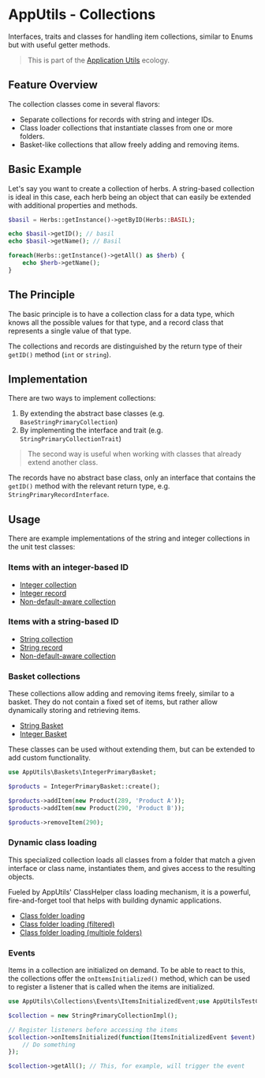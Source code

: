 # AppUtils - Collections

Interfaces, traits and classes for handling item collections,
similar to Enums but with useful getter methods. 

> This is part of the [Application Utils][] ecology.

## Feature Overview

The collection classes come in several flavors:

- Separate collections for records with string and integer IDs.
- Class loader collections that instantiate classes from one or more folders.
- Basket-like collections that allow freely adding and removing items.

## Basic Example

Let's say you want to create a collection of herbs. A string-based collection 
is ideal in this case, each herb being an object that can easily be extended
with additional properties and methods.

```php
$basil = Herbs::getInstance()->getByID(Herbs::BASIL);

echo $basil->getID(); // basil
echo $basil->getName(); // Basil
```

```php
foreach(Herbs::getInstance()->getAll() as $herb) {
    echo $herb->getName();
}
```

## The Principle

The basic principle is to have a collection class for a data type,
which knows all the possible values for that type, and a record class
that represents a single value of that type.

The collections and records are distinguished by the return type of
their `getID()` method (`int` or `string`). 

## Implementation

There are two ways to implement collections: 

1. By extending the abstract base classes (e.g. `BaseStringPrimaryCollection`)
2. By implementing the interface and trait (e.g. `StringPrimaryCollectionTrait`)

> The second way is useful when working with classes that already 
> extend another class.

The records have no abstract base class, only an interface that
contains the `getID()` method with the relevant return type, e.g.
`StringPrimaryRecordInterface`.

## Usage

There are example implementations of the string and integer collections
in the unit test classes:

### Items with an integer-based ID

- [Integer collection](tests/AppUtilsTestClasses/IntegerPrimaryCollectionImpl.php) 
- [Integer record](tests/AppUtilsTestClasses/IntegerPrimaryRecordImpl.php)
- [Non-default-aware collection](tests/AppUtilsTestClasses/IntegerPrimaryCollectionNoDefaultImpl.php)

### Items with a string-based ID

- [String collection](tests/AppUtilsTestClasses/IntegerPrimaryCollectionImpl.php)
- [String record](tests/AppUtilsTestClasses/IntegerPrimaryRecordImpl.php)
- [Non-default-aware collection](tests/AppUtilsTestClasses/StringPrimaryCollectionNoDefaultImpl.php)

### Basket collections

These collections allow adding and removing items freely, similar to a basket.
They do not contain a fixed set of items, but rather allow dynamically storing
and retrieving items.

- [String Basket](/src/Collections/StringPrimaryBasket.php)
- [Integer Basket](/src/Collections/IntegerPrimaryBasket.php)

These classes can be used without extending them, but can be extended to add
custom functionality.

```php
use AppUtils\Baskets\IntegerPrimaryBasket;

$products = IntegerPrimaryBasket::create();

$products->addItem(new Product(289, 'Product A'));
$products->addItem(new Product(290, 'Product B'));

$products->removeItem(290);
```

### Dynamic class loading

This specialized collection loads all classes from a folder that match a 
given interface or class name, instantiates them, and gives access to the
resulting objects. 

Fueled by AppUtils' ClassHelper class loading mechanism, it is a powerful, 
fire-and-forget tool that helps with building dynamic applications. 

- [Class folder loading](tests/AppUtilsTestClasses/ClassLoaderCollectionImpl.php)
- [Class folder loading (filtered)](tests/AppUtilsTestClasses/ClassLoaderCollectionInstanceOfImpl.php)
- [Class folder loading (multiple folders)](tests/AppUtilsTestClasses/ClassLoaderCollectionMultiImpl.php)

### Events

Items in a collection are initialized on demand. To be able to react to this, 
the collections offer the `onItemsInitialized()` method, which can be used to
register a listener that is called when the items are initialized.

```php
use AppUtils\Collections\Events\ItemsInitializedEvent;use AppUtilsTestClasses\StringPrimaryCollectionImpl;

$collection = new StringPrimaryCollectionImpl();

// Register listeners before accessing the items
$collection->onItemsInitialized(function(ItemsInitializedEvent $event) : void {
    // Do something
});

$collection->getAll(); // This, for example, will trigger the event
```

[Application Utils]: https://github.com/Mistralys/application-utils
